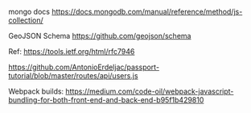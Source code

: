 mongo docs
https://docs.mongodb.com/manual/reference/method/js-collection/

GeoJSON Schema
https://github.com/geojson/schema

Ref: https://tools.ietf.org/html/rfc7946

https://github.com/AntonioErdeljac/passport-tutorial/blob/master/routes/api/users.js

Webpack builds:
https://medium.com/code-oil/webpack-javascript-bundling-for-both-front-end-and-back-end-b95f1b429810
